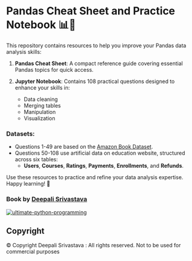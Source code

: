 # Pandas Cheat Sheet and Practice Notebook 📊🐼

This repository contains resources to help you improve your Pandas data analysis skills:

1. **Pandas Cheat Sheet**: A compact reference guide covering essential Pandas topics for quick access.

2. **Jupyter Notebook**: Contains 108 practical questions designed to enhance your skills in:
   - Data cleaning
   - Merging tables
   - Manipulation
   - Visualization

### Datasets:
- Questions 1-49 are based on the [Amazon Book Dataset](https://www.kaggle.com/code/parthdande/amazon-book-dataset-analysis).
- Questions 50-108 use artificial data on education website, structured across six tables:
  - **Users**, **Courses**, **Ratings**, **Payments**, **Enrollments**, and **Refunds**.

Use these resources to practice and refine your data analysis expertise. Happy learning! 🚀

### Book by [Deepali Srivastava](https://www.amazon.in/Ultimate-Python-Programming-programs-questions/dp/935551655X)
[![ultimate-python-programming](https://github.com/user-attachments/assets/c4d9cc94-d9da-4d98-bdf5-24cb592a64f4)](https://www.amazon.in/Ultimate-Python-Programming-programs-questions/dp/935551655X)

## Copyright
© Copyright Deepali Srivastava : All rights reserved.
Not to be used for commercial purposes
